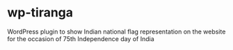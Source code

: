 # wp-tiranga
WordPress plugin to show Indian national flag representation on the website for the occasion of 75th Independence day of India
